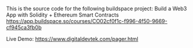 This is the source code for the following buildspace project:
Build a Web3 App with Solidity + Ethereum Smart Contracts
https://app.buildspace.so/courses/CO02cf0f1c-f996-4f50-9669-cf945ca3fb0b

Live Demo:
https://www.digitaldevtek.com/pager.html
